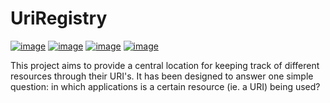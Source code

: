 UriRegistry
===========

[![image](https://badge.fury.io/py/uriregistry.png)](http://badge.fury.io/py/uriregistry)
[![image](https://readthedocs.org/projects/uriregistry/badge/?version=latest)](https://readthedocs.org/projects/uriregistry/?badge=latest)
[![image](https://travis-ci.org/OnroerendErfgoed/uriregistry.png?branch=master)](https://travis-ci.org/OnroerendErfgoed/uriregistry)
[![image](https://coveralls.io/repos/OnroerendErfgoed/uriregistry/badge.png?branch=master)](https://coveralls.io/r/OnroerendErfgoed/uriregistry)

This project aims to provide a central location for keeping track of
different resources through their URI\'s. It has been designed to answer
one simple question: in which applications is a certain resource (ie. a
URI) being used?
